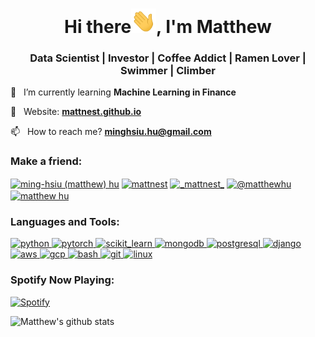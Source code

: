 <h1 align="center">Hi there<img src="https://raw.githubusercontent.com/ABSphreak/ABSphreak/master/gifs/Hi.gif" width="40px" />, I'm Matthew</h1>
<h3 align="center">Data Scientist | Investor | Coffee Addict | Ramen Lover | Swimmer | Climber</h3>

🌱 &nbsp;&nbsp;I’m currently learning **Machine Learning in Finance**

:page_facing_up:&nbsp;&nbsp; Website: <a href="https://mattnest.github.io/" target="_blank">**mattnest.github.io**</a>

📫 &nbsp;&nbsp;How to reach me? **minghsiu.hu@gmail.com**


<p align="left">
<h3 align="left">Make a friend:</h3>
<a href="https://www.linkedin.com/in/ming-hsiu-matthew-hu-4a0357148/" target="_blank"><img align="center" src="https://cdn.jsdelivr.net/npm/simple-icons@3.0.1/icons/linkedin.svg" alt="ming-hsiu (matthew) hu" height="30" width="40" /></a>
<a href="https://kaggle.com/mattnest" target="_blank"><img align="center" src="https://cdn.jsdelivr.net/npm/simple-icons@3.0.1/icons/kaggle.svg" alt="mattnest" height="30" width="40" /></a>
<a href="https://instagram.com/_mattnest_" target="_blank"><img align="center" src="https://cdn.jsdelivr.net/npm/simple-icons@3.0.1/icons/instagram.svg" alt="_mattnest_" height="30" width="40" /></a>
<a href="https://medium.com/@matthewhu" target="_blank"><img align="center" src="https://cdn.jsdelivr.net/npm/simple-icons@3.0.1/icons/medium.svg" alt="@matthewhu" height="30" width="40" /></a>
<a href="https://www.youtube.com/c/matthew hu" target="blank"><img align="center" src="https://cdn.jsdelivr.net/npm/simple-icons@3.0.1/icons/youtube.svg" alt="matthew hu" height="30" width="40" /></a>
</p>

<h3 align="left">Languages and Tools:</h3>
<p align="left"> <a href="https://www.python.org" target="_blank"> <img src="https://devicons.github.io/devicon/devicon.git/icons/python/python-original.svg" alt="python" width="40" height="40"/> </a> <a href="https://pytorch.org/" target="_blank"> <img src="https://www.vectorlogo.zone/logos/pytorch/pytorch-icon.svg" alt="pytorch" width="40" height="40"/> </a> <a href="https://scikit-learn.org/" target="_blank"> <img src="https://upload.wikimedia.org/wikipedia/commons/0/05/Scikit_learn_logo_small.svg" alt="scikit_learn" width="40" height="40"/> </a> <a href="https://www.mongodb.com/" target="_blank"> <img src="https://devicons.github.io/devicon/devicon.git/icons/mongodb/mongodb-original-wordmark.svg" alt="mongodb" width="40" height="40"/> </a> <a href="https://www.postgresql.org" target="_blank"> <img src="https://devicons.github.io/devicon/devicon.git/icons/postgresql/postgresql-original-wordmark.svg" alt="postgresql" width="40" height="40"/> </a> <a href="https://www.djangoproject.com/" target="_blank"> <img src="https://devicons.github.io/devicon/devicon.git/icons/django/django-original.svg" alt="django" width="40" height="40"/> </a>   <a href="https://aws.amazon.com" target="_blank"> <img src="https://devicons.github.io/devicon/devicon.git/icons/amazonwebservices/amazonwebservices-original-wordmark.svg" alt="aws" width="40" height="40"/> </a> <a href="https://cloud.google.com" target="_blank"> <img src="https://www.vectorlogo.zone/logos/google_cloud/google_cloud-icon.svg" alt="gcp" width="40" height="40"/> </a> <a href="https://www.gnu.org/software/bash/" target="_blank"> <img src="https://www.vectorlogo.zone/logos/gnu_bash/gnu_bash-icon.svg" alt="bash" width="40" height="40"/> </a> <a href="https://git-scm.com/" target="_blank"> <img src="https://www.vectorlogo.zone/logos/git-scm/git-scm-icon.svg" alt="git" width="40" height="40"/> </a> <a href="https://www.linux.org/" target="_blank"> <img src="https://devicons.github.io/devicon/devicon.git/icons/linux/linux-original.svg" alt="linux" width="40" height="40"/> </a> </p>

### Spotify Now Playing: 
[![Spotify](https://githubreadme4.vercel.app/api/spotify)](https://open.spotify.com/user/q3wazyctbsoku5dnplnv4nwuc?si=bhBRDiQQR_-8SwHk9JkwtA)

![Matthew's github stats](https://github-readme-stats.vercel.app/api?username=mattnest&show_icons=true&theme=onedark)

